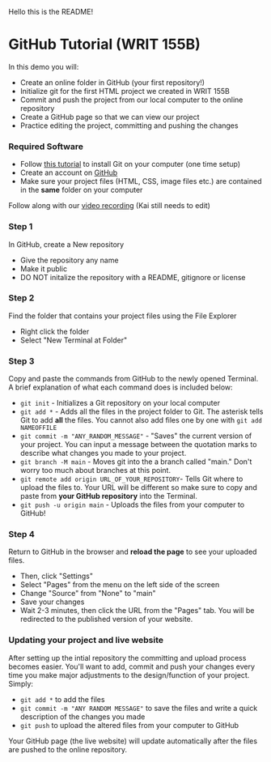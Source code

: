 Hello this is the README!

# GitHub Tutorial (WRIT 155B) 

In this demo you will: 
- Create an online folder in GitHub (your first repository!) 
- Initialize git for the first HTML project we created in WRIT 155B
- Commit and push the project from our local computer to the online repository 
- Create a GitHub page so that we can view our project
- Practice editing the project, committing and pushing the changes

### Required Software 
- Follow [this tutorial](https://www.atlassian.com/git/tutorials/install-git#windows) to install Git on your computer (one time setup) 
- Create an account on [GitHub](https://github.com/)
- Make sure your project files (HTML, CSS, image files etc.) are contained in the **same** folder on your computer 

Follow along with our [video recording]() (Kai still needs to edit) 

### Step 1
In GitHub, create a New repository
- Give the repository any name 
- Make it public 
- DO NOT initalize the repository with a README, gitignore or license 

### Step 2
Find the folder that contains your project files using the File Explorer
- Right click the folder
- Select "New Terminal at Folder" 

### Step 3 
Copy and paste the commands from GitHub to the newly opened Terminal. A brief explanation of what each command does is included below: 
- `git init` - Initializes a Git repository on your local computer 
- `git add *` - Adds all the files in the project folder to Git. The asterisk tells Git to add **all** the files. You cannot also add files one by one with `git add NAMEOFFILE`
- `git commit -m "ANY_RANDOM_MESSAGE"` - "Saves" the current version of your project. You can input a message between the quotation marks to describe what changes you made to your project. 
- `git branch -M main` - Moves git into the a branch called "main." Don't worry too much about branches at this point. 
- `git remote add origin URL_OF_YOUR_REPOSITORY`- Tells Git where to upload the files to. Your URL will be different so make sure to copy and paste from **your GitHub repository** into the Terminal. 
- `git push -u origin main` - Uploads the files from your computer to GitHub! 

### Step 4
Return to GitHub in the browser and **reload the page** to see your uploaded files. 
- Then, click "Settings" 
- Select "Pages" from the menu on the left side of the screen 
- Change "Source" from "None" to "main"
- Save your changes
- Wait 2-3 minutes, then click the URL from the "Pages" tab. You will be redirected to the published version of your website. 

### Updating your project and live website 
After setting up the intial repository the committing and upload process becomes easier. You'll want to add, commit and push your changes every time you make major adjustments to the design/function of your project. Simply: 
- `git add *` to add the files 
- `git commit -m "ANY RANDOM MESSAGE"` to save the files and write a quick description of the changes you made 
- `git push` to upload the altered files from your computer to GitHub 

Your GitHub page (the live website) will update automatically after the files are pushed to the online repository. 

